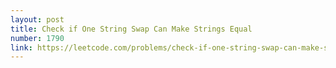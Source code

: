 ```yaml
---
layout: post
title: Check if One String Swap Can Make Strings Equal
number: 1790
link: https://leetcode.com/problems/check-if-one-string-swap-can-make-strings-equal
---
```

